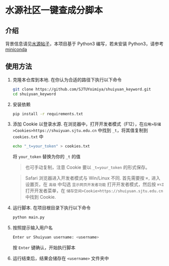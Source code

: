 # 水源社区一键查成分脚本

## 介绍

背景信息请见[水源帖子](https://shuiyuan.sjtu.edu.cn/t/topic/317129)，本项目基于 Python3 编写，若未安装 Python3，请参考 [miniconda](https://docs.anaconda.com/miniconda/)

## 使用方法

1. 克隆本仓库到本地. 在你认为合适的路径下执行以下命令
    ```bash
    git clone https://github.com/SJTUYoimiya/shuiyuan_keyword.git
    cd shuiyuan_keyword
    ```
2. 安装依赖
    ```bash
    pip install -r requirements.txt
    ```
3. 添加 Cookie 以登录水源. 在浏览器中，打开开发者模式（F12），在`应用>存储>Cookies>https://shuiyuan.sjtu.edu.cn` 中找到 `_t`，将其值复制到 `cookies.txt` 中
    ```bash
    echo "_t=your_token" > cookies.txt
    ```
    将 `your_token` 替换为你的 `_t` 的值

    > 也可手动复制，注意 Cookie 要以 `_t=your_token` 的形式保存。 
    
    > Safari 浏览器进入开发者模式与 Win/Linux 不同. 首先需要按 `⌘,` 进入设置页，在 `高级` 中勾选 `显示网页开发者功能` 打开开发者模式，然后按 `⌘⌥I` 打开开发者菜单，在 `储存空间>Cookie>https://shuiyuan.sjtu.edu.cn` 中找到 Cookie. 
4. 运行脚本. 在项目根目录下执行以下命令
    ```bash
    python main.py
    ```
5. 按照提示输入用户名
    ```bash
    Enter ur Shuiyuan username: <username>
    ```

    按 `Enter` 键确认，开始执行脚本
6. 运行结束后，结果会储存在 `<username>` 文件夹中
